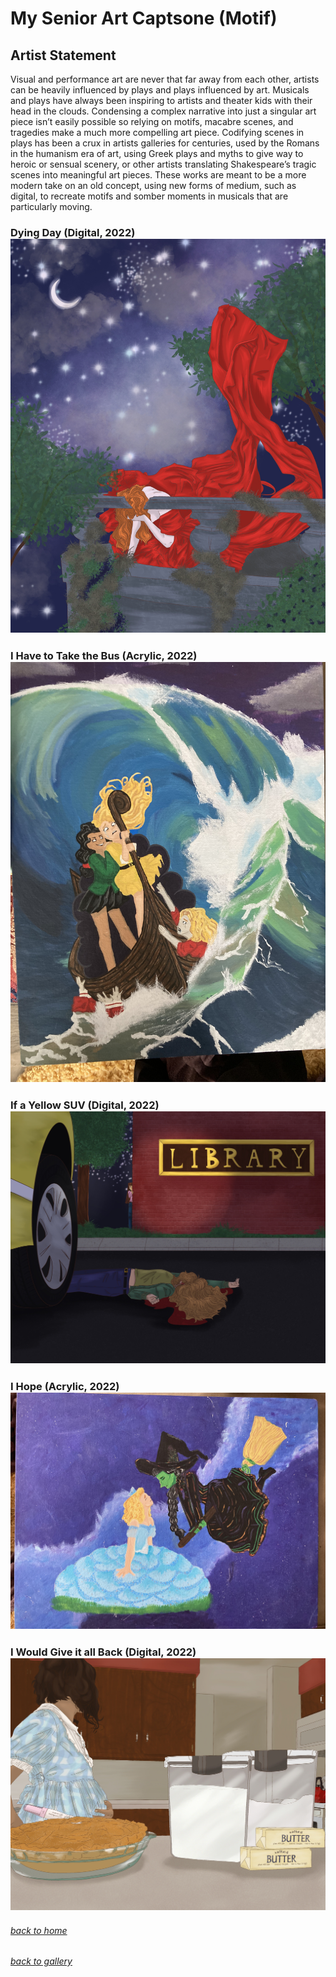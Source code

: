 <!-- layout: page
title: "minor"
permalink: /minor/ -->

# My Senior Art Captsone (Motif)

## Artist Statement
Visual and performance art are never that far away from each other, artists can be heavily influenced by plays and plays influenced by art. 
Musicals and plays have always been inspiring to artists and theater kids with their head in the clouds. 
Condensing a complex narrative into just a singular art piece isn’t easily possible so relying on motifs, macabre scenes, and tragedies make a much more 
compelling art piece. Codifying scenes in plays has been a crux in artists galleries for centuries, used by the Romans in the humanism era of art, using Greek plays 
and myths to give way to heroic or sensual scenery, or other artists translating Shakespeare’s tragic scenes into meaningful art pieces. 
These works are meant to be a more modern take on an old concept, using new forms of medium, such as digital, to recreate motifs and somber moments in musicals 
that are particularly moving.

### Dying Day (Digital, 2022) ![](/Art/DyingDay.JPG)
### I Have to Take the Bus (Acrylic, 2022) ![](/Art/Bus.jpg)
### If a Yellow SUV (Digital, 2022) ![](/Art/SUV.JPG)
### I Hope (Acrylic, 2022) ![](/Art/IHope.jpg)
### I Would Give it all Back (Digital, 2022) ![](/Art/GiveBack.JPG)

###### [back to home](jmorrison11.github.io) 
###### [back to gallery](jmorrison11.github.io/gallery)
